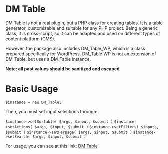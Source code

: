 # DM Table

DM Table is not a real plugin, but a PHP class for creating tables. It is a table generator, customizable and suitable for any PHP project. Being a generic class, it is cross-script, so it can be adapted and used on different types of content platform (CMS).

However, the package also includes DM_Table_WP, which is a class prepared specifically for WordPress. DM_Table WP is not an extension of DM_Table, but uses a DM_Table instance.

__Note: all past values should be sanitized and escaped__

# Basic Usage

`$instance = new DM_Table;`

Then, you must set input selections through:

`$instance->setSortable( $args, $input, $submit )`
`$instance->setActions( $args, $input, $submit )`
`$instance->setFilters( $inputs, $submit )`
`$instance->setPerpage( $args, $input, $submit )`
`$instance->setSearch( $args, $input, $submit )`

For usage, you can see at this link: [DM Table](http://www.iljester.com/portfolio/dm-table/)
